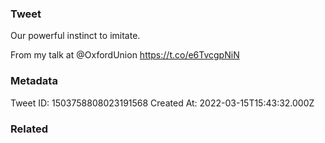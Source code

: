 ### Tweet
Our powerful instinct to imitate.

From my talk at @OxfordUnion https://t.co/e6TvcgpNiN

### Metadata
Tweet ID: 1503758808023191568
Created At: 2022-03-15T15:43:32.000Z

### Related

